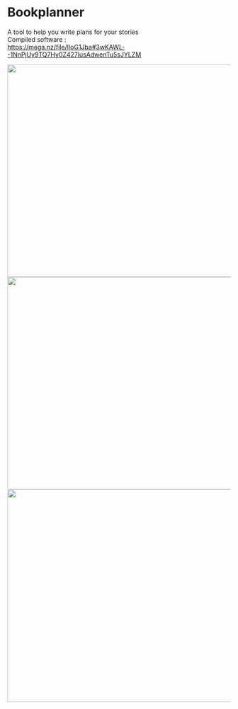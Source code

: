 # Bookplanner
A tool to help you write plans for your stories <br>
Compiled software : <br>
https://mega.nz/file/lIoG1Jba#3wKAWL--1NnPjUy9TQ7Hy0Z427lusAdwenTu5sJYLZM <br>


<img src="https://i.postimg.cc/J7Sv99gH/bookplanner-01.png" style=" width:720px ; height:480px "  > <br>
<img src="https://i.postimg.cc/qvTY72pk/bookplanner-02.png" style=" width:720px ; height:480px "  > <br>
<img src="https://i.postimg.cc/5tcwJmJ3/bookplanner-03.png" style=" width:720px ; height:480px "  > <br>


